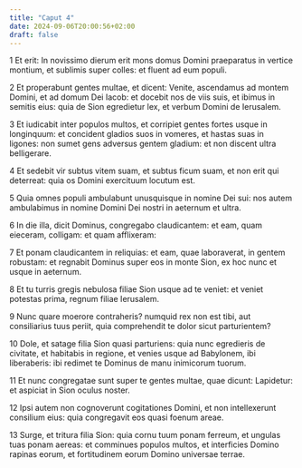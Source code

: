 ```yaml
---
title: "Caput 4"
date: 2024-09-06T20:00:56+02:00
draft: false
---
```



1 Et erit: In novissimo dierum erit mons domus Domini praeparatus in vertice montium, et sublimis super colles: et fluent ad eum populi.

2 Et properabunt gentes multae, et dicent: Venite, ascendamus ad montem Domini, et ad domum Dei Iacob: et docebit nos de viis suis, et ibimus in semitis eius: quia de Sion egredietur lex, et verbum Domini de Ierusalem.

3 Et iudicabit inter populos multos, et corripiet gentes fortes usque in longinquum: et concident gladios suos in vomeres, et hastas suas in ligones: non sumet gens adversus gentem gladium: et non discent ultra belligerare.

4 Et sedebit vir subtus vitem suam, et subtus ficum suam, et non erit qui deterreat: quia os Domini exercituum locutum est.

5 Quia omnes populi ambulabunt unusquisque in nomine Dei sui: nos autem ambulabimus in nomine Domini Dei nostri in aeternum et ultra.

6 In die illa, dicit Dominus, congregabo claudicantem: et eam, quam eieceram, colligam: et quam afflixeram:

7 Et ponam claudicantem in reliquias: et eam, quae laboraverat, in gentem robustam: et regnabit Dominus super eos in monte Sion, ex hoc nunc et usque in aeternum.

8 Et tu turris gregis nebulosa filiae Sion usque ad te veniet: et veniet potestas prima, regnum filiae Ierusalem.

9 Nunc quare moerore contraheris? numquid rex non est tibi, aut consiliarius tuus periit, quia comprehendit te dolor sicut parturientem?

10 Dole, et satage filia Sion quasi parturiens: quia nunc egredieris de civitate, et habitabis in regione, et venies usque ad Babylonem, ibi liberaberis: ibi redimet te Dominus de manu inimicorum tuorum.

11 Et nunc congregatae sunt super te gentes multae, quae dicunt: Lapidetur: et aspiciat in Sion oculus noster.

12 Ipsi autem non cognoverunt cogitationes Domini, et non intellexerunt consilium eius: quia congregavit eos quasi foenum areae.

13 Surge, et tritura filia Sion: quia cornu tuum ponam ferreum, et ungulas tuas ponam aereas: et comminues populos multos, et interficies Domino rapinas eorum, et fortitudinem eorum Domino universae terrae.

